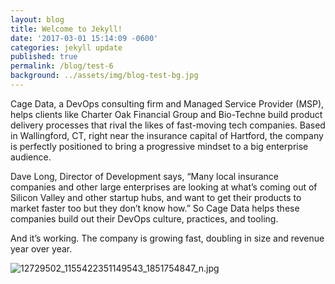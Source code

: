 ```yaml
---
layout: blog
title: Welcome to Jekyll!
date: '2017-03-01 15:14:09 -0600'
categories: jekyll update
published: true
permalink: /blog/test-6
background: ../assets/img/blog-test-bg.jpg
---
```

Cage Data, a DevOps consulting firm and Managed Service Provider (MSP), helps clients like Charter Oak Financial Group and Bio-Techne build product delivery processes that rival the likes of fast-moving tech companies. Based in Wallingford, CT, right near the insurance capital of Hartford, the company is perfectly positioned to bring a progressive mindset to a big enterprise audience.  

Dave Long, Director of Development says, “Many local insurance companies and other large enterprises are looking at what’s coming out of Silicon Valley and other startup hubs, and want to get their products to market faster too but they don’t know how.” So Cage Data helps these companies build out their DevOps culture, practices, and tooling.

And it’s working. The company is growing fast, doubling in size and revenue year over year.

![12729502_1155422351149543_1851754847_n.jpg]({{site.baseurl}}/assets/img/12729502_1155422351149543_1851754847_n.jpg)

